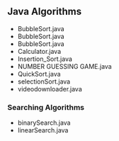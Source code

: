 ## Java Algorithms

* BubbleSort.java
* BubbleSort.java
* BubbleSort.java
* Calculator.java
* Insertion_Sort.java
* NUMBER GUESSING GAME.java
* QuickSort.java
* selectionSort.java
* videodownloader.java

### Searching Algorithms
* binarySearch.java
* linearSearch.java
